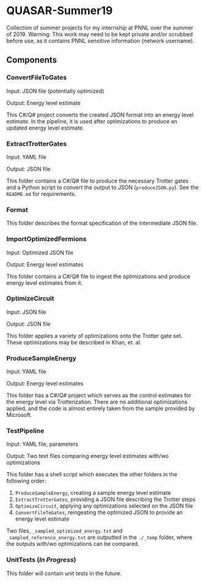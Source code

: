 # QUASAR-Summer19

Collection of summer projects for my internship at PNNL over the summer of 2019.
Warning: This work may need to be kept private and/or scrubbed before use, as it contains PNNL sensitive information (network username).

## Components

### ConvertFileToGates

Input: JSON file (potentially optimized)

Output: Energy level estimate

This C#/Q# project converts the created JSON format into an energy level estimate. In the pipeline, it is used after optimizations to produce an updated energy level estimate.

### ExtractTrotterGates

Input: YAML file

Output: JSON file

This folder contains a C#/Q# file to produce the necessary Trotter gates and a Python script to convert the output to JSON (`produceJSON.py`). See the `README.md` for requirements.

### Format

This folder describes the format specification of the intermediate JSON file.

### ImportOptimizedFermions

Input: Optimized JSON file

Output: Energy level estimates

This folder contains a C#/Q# file to ingest the optimizations and produce energy level estimates from it.


### OptimizeCircuit

Input: JSON file

Output: JSON file

This folder applies a variety of optimizations onto the Trotter gate set. These optimizations may be described in Khan, et. al.

### ProduceSampleEnergy

Input: YAML file

Output: Energy level estimates

This folder has a C#/Q# project which serves as the control estimates for the energy level via Trotterization. There are no additional optimizations applied, and the code is almost entirely taken from the sample provided by Microsoft.

### TestPipeline

Input: YAML file, parameters

Output: Two text files comparing energy level estimates with/wo optimizations

This folder has a shell script which executes the other folders in the following order:

1. `ProduceSampleEnergy`, creating a sample energy level estimate
2. `ExtractTrotterGates`, providing a JSON file describing the Trotter steps
3. `OptimizeCircuit`, applying any optimizations selected on the JSON file
4. `ConvertFileToGates`, reingesting the optimized JSON to provide an energy level estimate

Two files, `_sampled_optimized_energy.txt` and `_sampled_reference_energy.txt` are outputted in the `./_temp` folder, where the outputs with/wo optimizations can be compared.

### UnitTests (_In Progress_)

This folder will contain unit tests in the future.
